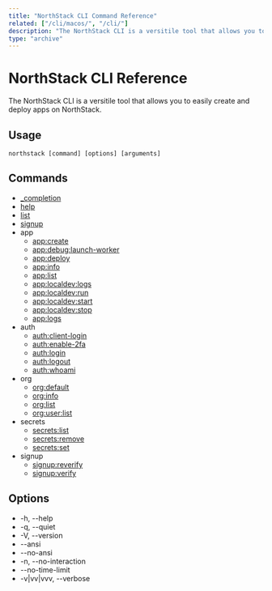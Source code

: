```yaml
---
title: "NorthStack CLI Command Reference"
related: ["/cli/macos/", "/cli/"]
description: "The NorthStack CLI is a versitile tool that allows you to easily create and deploy apps on NorthStack."
type: "archive"
---
```


# NorthStack CLI Reference

The NorthStack CLI is a versitile tool that allows you to easily create and deploy apps on NorthStack.

## Usage

`northstack [command] [options] [arguments]`

## Commands

* [_completion](/cli/reference/_completion.md)
* [help](/cli/reference/help.md)
* [list](/cli/reference/list.md)
* [signup](/cli/reference/signup.md)
* app
  * [app:create](/cli/reference/app/create.md)
  * [app:debug:launch-worker](/cli/reference/app/debug/launch-worker.md)
  * [app:deploy](/cli/reference/app/deploy.md)
  * [app:info](/cli/reference/app/info.md)
  * [app:list](/cli/reference/app/list.md)
  * [app:localdev:logs](/cli/reference/app/localdev/logs.md)
  * [app:localdev:run](/cli/reference/app/localdev/run.md)
  * [app:localdev:start](/cli/reference/app/localdev/start.md)
  * [app:localdev:stop](/cli/reference/app/localdev/stop.md)
  * [app:logs](/cli/reference/app/logs.md)
* auth
  * [auth:client-login](/cli/reference/auth/client-login.md)
  * [auth:enable-2fa](/cli/reference/auth/enable-2fa.md)
  * [auth:login](/cli/reference/auth/login.md)
  * [auth:logout](/cli/reference/auth/logout.md)
  * [auth:whoami](/cli/reference/auth/whoami.md)
* org
  * [org:default](/cli/reference/org/default.md)
  * [org:info](/cli/reference/org/info.md)
  * [org:list](/cli/reference/org/list.md)
  * [org:user:list](/cli/reference/org/user/list.md)
* secrets
  * [secrets:list](/cli/reference/secrets/list.md)
  * [secrets:remove](/cli/reference/secrets/remove.md)
  * [secrets:set](/cli/reference/secrets/set.md)
* signup
  * [signup:reverify](/cli/reference/signup/reverify.md)
  * [signup:verify](/cli/reference/signup/verify.md)

## Options

* -h, --help
* -q, --quiet
* -V, --version
* --ansi
* --no-ansi
* -n, --no-interaction
* --no-time-limit
* -v|vv|vvv, --verbose